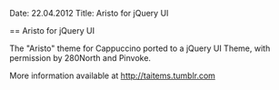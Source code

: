 Date: 22.04.2012
Title: Aristo for jQuery UI

== Aristo for jQuery UI

The "Aristo" theme for Cappuccino ported to a jQuery UI Theme, with permission by 280North and Pinvoke.

More information available at http://taitems.tumblr.com
